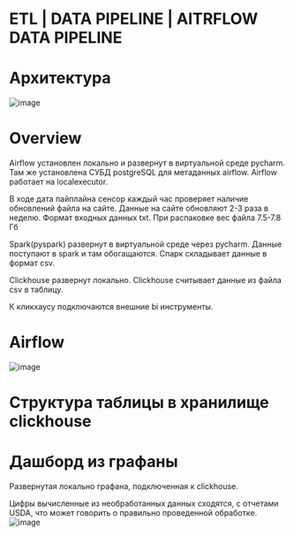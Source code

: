 # ETL | DATA PIPELINE | AITRFLOW DATA PIPELINE
# Архитектура
![image](https://github.com/user-attachments/assets/fba4978f-55d8-45a8-b5bf-13640ee88c39)

# Overview
Airflow установлен локально и развернут в виртуальной среде pycharm. Там же установлена СУБД postgreSQL для метаданных airflow.
Аirflow работает на  localexecutor.

В ходе дата пайплайна сенсор каждый час проверяет наличие обновлений файла на сайте.
Данные на сайте обновляют 2-3 раза в неделю.
Формат входных данных txt. При распаковке вес файла 7.5-7.8 Гб

Spark(pyspark) развернут в виртуальной среде через pycharm.
Данные поступают в spark и там обогащаются.
Спарк складывает данные в формат csv.

Clickhouse развернут локально.
Clickhouse считывает данные из файла csv в таблицу.

К кликхаусу подключаются внешние bi инструменты.

# Airflow
![image](https://github.com/user-attachments/assets/7a6c201a-f5bc-45ab-a3a5-1cda1bdf5df4)


# Структура таблицы в хранилище clickhouse

# Дашборд из графаны
Развернутая локально графана, подключенная к clickhouse.

Цифры вычисленные из необработанных данных сходятся, с отчетами USDA, что может говорить о правильно проведенной обработкe.
![image](https://github.com/user-attachments/assets/bcc484f2-9a31-4484-ae6e-871991d1f5f5)



